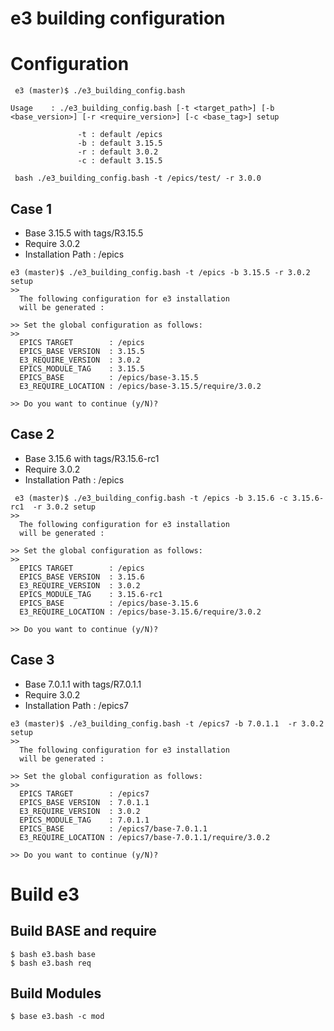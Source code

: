 e3 building configuration
===


# Configuration 

```
 e3 (master)$ ./e3_building_config.bash 

Usage    : ./e3_building_config.bash [-t <target_path>] [-b <base_version>] [-r <require_version>] [-c <base_tag>] setup

               -t : default /epics
               -b : default 3.15.5
               -r : default 3.0.2
               -c : default 3.15.5

 bash ./e3_building_config.bash -t /epics/test/ -r 3.0.0

```


## Case 1

* Base 3.15.5 with tags/R3.15.5
* Require 3.0.2
* Installation Path : /epics

```
e3 (master)$ ./e3_building_config.bash -t /epics -b 3.15.5 -r 3.0.2 setup
>> 
  The following configuration for e3 installation
  will be generated :

>> Set the global configuration as follows:
>>
  EPICS TARGET        : /epics
  EPICS_BASE VERSION  : 3.15.5
  E3_REQUIRE_VERSION  : 3.0.2
  EPICS_MODULE_TAG    : 3.15.5
  EPICS_BASE          : /epics/base-3.15.5
  E3_REQUIRE_LOCATION : /epics/base-3.15.5/require/3.0.2

>> Do you want to continue (y/N)? 

```

## Case 2

* Base 3.15.6 with tags/R3.15.6-rc1
* Require 3.0.2
* Installation Path : /epics

```
 e3 (master)$ ./e3_building_config.bash -t /epics -b 3.15.6 -c 3.15.6-rc1  -r 3.0.2 setup
>> 
  The following configuration for e3 installation
  will be generated :

>> Set the global configuration as follows:
>>
  EPICS TARGET        : /epics
  EPICS_BASE VERSION  : 3.15.6
  E3_REQUIRE_VERSION  : 3.0.2
  EPICS_MODULE_TAG    : 3.15.6-rc1
  EPICS_BASE          : /epics/base-3.15.6
  E3_REQUIRE_LOCATION : /epics/base-3.15.6/require/3.0.2

>> Do you want to continue (y/N)? 
```

## Case 3

* Base 7.0.1.1 with tags/R7.0.1.1
* Require 3.0.2
* Installation Path : /epics7


```
e3 (master)$ ./e3_building_config.bash -t /epics7 -b 7.0.1.1  -r 3.0.2 setup
>> 
  The following configuration for e3 installation
  will be generated :

>> Set the global configuration as follows:
>>
  EPICS TARGET        : /epics7
  EPICS_BASE VERSION  : 7.0.1.1
  E3_REQUIRE_VERSION  : 3.0.2
  EPICS_MODULE_TAG    : 7.0.1.1
  EPICS_BASE          : /epics7/base-7.0.1.1
  E3_REQUIRE_LOCATION : /epics7/base-7.0.1.1/require/3.0.2

>> Do you want to continue (y/N)? 
```


# Build e3


## Build BASE and require
```
$ bash e3.bash base
$ bash e3.bash req
```

## Build Modules
```
$ base e3.bash -c mod
```